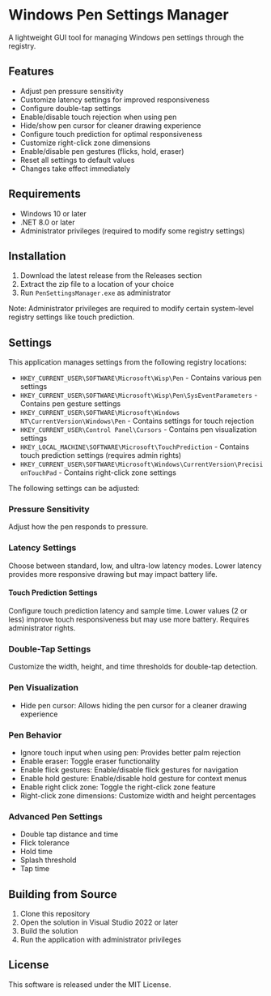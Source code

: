 # Windows Pen Settings Manager

A lightweight GUI tool for managing Windows pen settings through the registry.

## Features

- Adjust pen pressure sensitivity
- Customize latency settings for improved responsiveness
- Configure double-tap settings
- Enable/disable touch rejection when using pen
- Hide/show pen cursor for cleaner drawing experience
- Configure touch prediction for optimal responsiveness
- Customize right-click zone dimensions
- Enable/disable pen gestures (flicks, hold, eraser)
- Reset all settings to default values
- Changes take effect immediately

## Requirements

- Windows 10 or later
- .NET 8.0 or later
- Administrator privileges (required to modify some registry settings)

## Installation

1. Download the latest release from the Releases section
2. Extract the zip file to a location of your choice
3. Run `PenSettingsManager.exe` as administrator

Note: Administrator privileges are required to modify certain system-level registry settings like touch prediction.

## Settings

This application manages settings from the following registry locations:

- `HKEY_CURRENT_USER\SOFTWARE\Microsoft\Wisp\Pen` - Contains various pen settings
- `HKEY_CURRENT_USER\SOFTWARE\Microsoft\Wisp\Pen\SysEventParameters` - Contains pen gesture settings
- `HKEY_CURRENT_USER\SOFTWARE\Microsoft\Windows NT\CurrentVersion\Windows\Pen` - Contains settings for touch rejection
- `HKEY_CURRENT_USER\Control Panel\Cursors` - Contains pen visualization settings
- `HKEY_LOCAL_MACHINE\SOFTWARE\Microsoft\TouchPrediction` - Contains touch prediction settings (requires admin rights)
- `HKEY_CURRENT_USER\SOFTWARE\Microsoft\Windows\CurrentVersion\PrecisionTouchPad` - Contains right-click zone settings

The following settings can be adjusted:

### Pressure Sensitivity
Adjust how the pen responds to pressure.

### Latency Settings
Choose between standard, low, and ultra-low latency modes. Lower latency provides more responsive drawing but may impact battery life.

#### Touch Prediction Settings
Configure touch prediction latency and sample time. Lower values (2 or less) improve touch responsiveness but may use more battery. Requires administrator rights.

### Double-Tap Settings
Customize the width, height, and time thresholds for double-tap detection.

### Pen Visualization
- Hide pen cursor: Allows hiding the pen cursor for a cleaner drawing experience

### Pen Behavior
- Ignore touch input when using pen: Provides better palm rejection
- Enable eraser: Toggle eraser functionality
- Enable flick gestures: Enable/disable flick gestures for navigation
- Enable hold gesture: Enable/disable hold gesture for context menus
- Enable right click zone: Toggle the right-click zone feature
- Right-click zone dimensions: Customize width and height percentages

### Advanced Pen Settings
- Double tap distance and time
- Flick tolerance
- Hold time
- Splash threshold
- Tap time

## Building from Source

1. Clone this repository
2. Open the solution in Visual Studio 2022 or later
3. Build the solution
4. Run the application with administrator privileges

## License

This software is released under the MIT License. 